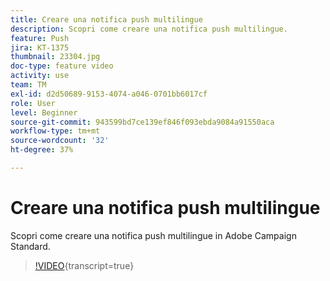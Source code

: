 ```yaml
---
title: Creare una notifica push multilingue
description: Scopri come creare una notifica push multilingue.
feature: Push
jira: KT-1375
thumbnail: 23304.jpg
doc-type: feature video
activity: use
team: TM
exl-id: d2d50689-9153-4074-a046-0701bb6017cf
role: User
level: Beginner
source-git-commit: 943599bd7ce139ef846f093ebda9084a91550aca
workflow-type: tm+mt
source-wordcount: '32'
ht-degree: 37%

---
```


# Creare una notifica push multilingue

Scopri come creare una notifica push multilingue in Adobe Campaign Standard.

>[!VIDEO](https://video.tv.adobe.com/v/23304?learn=on){transcript=true}
